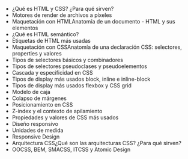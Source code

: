 
- ¿Qué es HTML y CSS? ¿Para qué sirven?
- Motores de render de archivos a píxeles
- Maquetación con HTMLAnatomía de un documento - HTML y sus elementos
- ¿Qué es HTML semántico?
- Etiquetas de HTML más usadas
- Maquetación con CSSAnatomía de una declaración CSS: selectores, properties y valores
- Tipos de selectores básicos y combinadores
- Tipos de selectores pseudoclases y pseudoelementos
- Cascada y especificidad en CSS
- Tipos de display más usados block, inline e inline-block
- Tipos de display más usados flexbox y CSS grid
- Modelo de caja
- Colapso de márgenes
- Posicionamiento en CSS
- Z-index y el contexto de apilamiento
- Propiedades y valores de CSS más usados
- Diseño responsivo
- Unidades de medida
- Responsive Design
- Arquitectura CSS¿Qué son las arquitecturas CSS? ¿Para qué sirven?
- OOCSS, BEM, SMACSS, ITCSS y Atomic Design